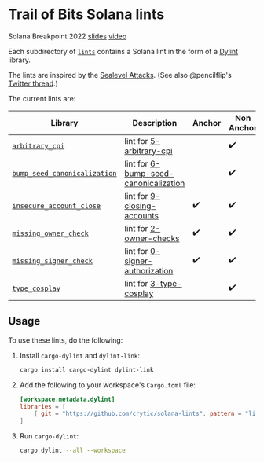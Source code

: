 # Trail of Bits Solana lints

Solana Breakpoint 2022 [slides] [video]

Each subdirectory of [`lints`] contains a Solana lint in the form of a [Dylint] library.

The lints are inspired by the [Sealevel Attacks]. (See also @pencilflip's [Twitter thread].)

The current lints are:

| Library                                                          | Description                                                                                                                              | Anchor             | Non Anchor         |
| ---------------------------------------------------------------- | ---------------------------------------------------------------------------------------------------------------------------------------- | ------------------ | ------------------ |
| [`arbitrary_cpi`](lints/arbitrary_cpi)                           | lint for [5-arbitrary-cpi](https://github.com/coral-xyz/sealevel-attacks/tree/master/programs/5-arbitrary-cpi)                           |                    | :heavy_check_mark: |
| [`bump_seed_canonicalization`](lints/bump_seed_canonicalization) | lint for [6-bump-seed-canonicalization](https://github.com/coral-xyz/sealevel-attacks/tree/master/programs/7-bump-seed-canonicalization) |                    | :heavy_check_mark: |
| [`insecure_account_close`](lints/insecure_account_close)         | lint for [9-closing-accounts](https://github.com/coral-xyz/sealevel-attacks/tree/master/programs/9-closing-accounts)                     | :heavy_check_mark: | :heavy_check_mark: |
| [`missing_owner_check`](lints/missing_owner_check)               | lint for [2-owner-checks](https://github.com/coral-xyz/sealevel-attacks/tree/master/programs/2-owner-checks)                             | :heavy_check_mark: | :heavy_check_mark: |
| [`missing_signer_check`](lints/missing_signer_check)             | lint for [0-signer-authorization](https://github.com/coral-xyz/sealevel-attacks/tree/master/programs/0-signer-authorization)             | :heavy_check_mark: | :heavy_check_mark: |
| [`type_cosplay`](lints/type_cosplay)                             | lint for [3-type-cosplay](https://github.com/coral-xyz/sealevel-attacks/tree/master/programs/3-type-cosplay)                             |                    | :heavy_check_mark: |

## Usage

To use these lints, do the following:

1. Install `cargo-dylint` and `dylint-link`:

   ```sh
   cargo install cargo-dylint dylint-link
   ```

2. Add the following to your workspace's `Cargo.toml` file:

   ```toml
   [workspace.metadata.dylint]
   libraries = [
       { git = "https://github.com/crytic/solana-lints", pattern = "lints/*" },
   ]
   ```

3. Run `cargo-dylint`:
   ```sh
   cargo dylint --all --workspace
   ```

[`lints`]: lints
[dylint]: https://github.com/trailofbits/dylint
[sealevel attacks]: https://github.com/coral-xyz/sealevel-attacks
[slides]: docs/Dylint%20Can%20Help%20you%20Write%20More%20Secure%20Solana%20Contracts.pdf
[twitter thread]: https://threadreaderapp.com/thread/1483880018858201090.html
[video]: https://www.youtube.com/watch?v=AulT4TaPf1M
